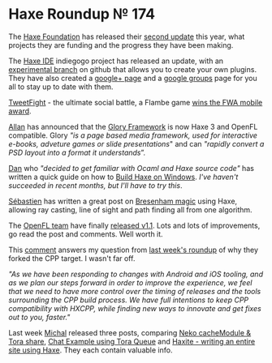 [_template]: roundup.html
# Haxe Roundup № 174

The [Haxe Foundation][link 1] has released their [second update][link 2] this year, what projects they are funding and the progress they have been making.

The [Haxe IDE][link 3] indiegogo project has released an update, with an [experimental branch][link 4] on github that allows you to create your own plugins. They have also created a [google+ page][link 5] and a [google groups][link 6] page for you all to stay up to date with them.

[TweetFight][link 7] - the ultimate social battle, a Flambe game [wins the FWA mobile award][link 8].

[Allan][link 9] has announced that the [Glory Framework][link 10] is now Haxe 3 and OpenFL compatible. Glory *"is a page based media framework, used for interactive e-books, adveture games or slide presentations*" and can *"rapidly convert a PSD layout into a format it understands*”.

[Dan][link 11] who *"decided to get familiar with Ocaml and Haxe source code"* has written a quick guide on how to [Build Haxe on Windows][link 12]. *I've haven't succeeded in recent months, but I'll have to try this*.

[Sébastien][link 13] has written a great post on [Bresenham magic][link 14] using Haxe, allowing ray casting, line of sight and path finding all from one algorithm.

The [OpenFL team][link 15] have finally [released v1.1][link 16]. Lots and lots of improvements, go read the post and comments. Well worth it.

This [comment][link 17] answers my question from [last week's roundup][link 18] of why they forked the CPP target. I wasn't far off.

*"As we have been responding to changes with Android and iOS tooling, and as we plan our steps forward in order to improve the experience, we feel that we need to have more control over the timing of releases and the tools surrounding the CPP build process. We have full intentions to keep CPP compatibility with HXCPP, while finding new ways to innovate and get fixes out to you, faster."*

Last week [Michal][link 19] released three posts, comparing [Neko cacheModule &amp; Tora share][link 20], [Chat Example using Tora Queue][link 21] and [Haxite - writing an entire site using Haxe][link 22]. They each contain valuable info.

[link 1]: https://twitter.com/haxe_org "Haxe Foundation"
[link 2]: http://haxe-foundation.org/news#nov-5-2013-first-year-update "second update"
[link 3]: http://www.indiegogo.com/projects/cactus-ide "Haxe IDE"
[link 4]: https://github.com/misterpah/hide/tree/experiment-2 "experimental branch"
[link 5]: https://plus.google.com/113245482496557815887/posts "google+ page"
[link 6]: https://groups.google.com/forum/#!forum/haxeide "google groups"
[link 7]: http://www.tweetfighter.nl/ "TweetFight"
[link 8]: http://www.thefwa.com/mobile/hi-tweet-fighter "wins the FWA mobile award"
[link 9]: https://twitter.com/confidant_ca "Allan"
[link 10]: https://github.com/ConfidantCommunications/Glory-Framework "Glory Framework"
[link 11]: https://twitter.com/nadako "Dan"
[link 12]: http://nadako.tumblr.com/post/65800973304/building-haxe-on-windows "Build Haxe on Windows"
[link 13]: https://twitter.com/deepnightfr "Sébastien"
[link 14]: http://deepnight.net/bresenham-magic-raycasting-line-of-sight-pathfinding/ "Bresenham magic"
[link 15]: https://twitter.com/Open_FL "OpenFL team"
[link 16]: http://www.openfl.org/company/blog/2013/10/31/its-here-openfl-1-1-is-available/ "released v1.1"
[link 17]: http://www.openfl.org/company/blog/2013/10/31/its-here-openfl-1-1-is-available/#comment-1105906813 "comment"
[link 18]: http://blog.skialbainn.com/post/65602690415/haxe-roundup-173 "last week&#8217;s roundup"
[link 19]: https://twitter.com/mromecki "Michal"
[link 20]: http://mromecki.fr/blog/post/neko-cache-module-tora-share "Neko cacheModule &amp; Tora share"
[link 21]: http://mromecki.fr/blog/post/chat-example-tora-queue-comet-style-protocol "Chat Example using Tora Queue"
[link 22]: http://mromecki.fr/blog/post/haxite-writing-entire-website-using-haxe "Haxite - writing an entire site using Haxe"

